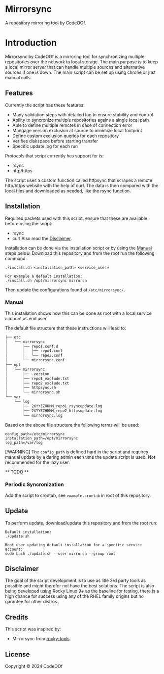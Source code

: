 # Mirrorsync
A repository mirroring tool by CodeOOf.

# Introduction
Mirrorsync by CodeOOf is a mirroring tool for synchronizing multiple 
repositories over the network to local storage. The main purpose is to keep a 
local mirror server that can handle multiple sources and alternative sources if 
one is down. The main script can be set up using chrone or just manual calls. 

## Features 
Currently the script has these features:
* Many validation steps with detailed log to ensure stability and control
* Ability to syncronize multiple repositories agains a single local path
* Able to define multiple remotes in case of connection error
* Mangage version exclusion at source to minimize local footprint
* Define custom exclusion queries for each repository
* Verifies diskspace before starting transfer
* Specific update log for each run

Protocols that script currently has support for is:
* rsync
* http/https

The script uses a custom function called httpsync that scrapes a remote 
http/https website with the help of curl. The data is then compared with the 
local files and downloaded as needed, like the rsync function.

## Installation
Required packets used with this script, ensure that these are available before 
using the script:
* rsync
* curl
Also read the [Disclaimer](#disclaimer).

Installation can be done via the installation script or by using the 
[Manual](#manual) steps below. Download this repository and from the root run 
the following command:
```
./install.sh <installation_path> <service_user>

For example a default installation:
./install.sh /opt/mirrorsync mirrorsa
```
Then update the configurations found at ```/etc/mirrorsync/```.

### Manual
This installation shows how this can be done as root with a local service 
account as end user.

The default file structure that these instructions will lead to:
```bash
├── etc
│   └── mirrorsync
│       ├── repos.conf.d
│       │   ├── repo1.conf
│       │   └── repo2.conf
│       └── mirrorsync.conf
├── opt
│   └── mirrorsync
│       ├── .version
│       ├── repo1_exclude.txt
│       ├── repo2_exclude.txt
│       ├── httpsync.sh
│       └── mirrorsync.sh
└── var
    └── log
        ├── 2XYYZZHHMM_repo1_rsyncupdate.log
        ├── 2XYYZZHHMM_repo2_httpsupdate.log
        └── mirrorsync.log
```

Based on the above file structure the following terms will be used:
```
config_path=/etc/mirrorsync
installation_path=/opt/mirrorsync
log_path=/var/log
```
[!WARNING]
The ```config_path``` is defined hard in the script and requires manual update 
by a daring admin each time the update script is used. Not recommended for the 
lazy user.

** TODO **

### Periodic Syncronization
Add the script to crontab, see ```example.crontab``` in root of this repository.

## Update
To perform update, download/update this repository and from the root run:
```
Default installation:
./update.sh

Root user updating default installation for a specific service account:
sudo bash ./update.sh --user mirrorsa --group root
```

## Disclaimer
The goal of the script development is to use as litle 3rd party tools as 
possible and might therefor not have the best solutions. The script is also 
being developed using Rocky Linux 9+ as the baseline for testing, there is a 
high chance for success using any of the RHEL family origins but no garantee for 
other distros.

## Credits
This script was inspired by:
* Mirrorsync from [rocky-tools](https://github.com/rocky-linux/rocky-tools)

## License
Copyright &copy; 2024 CodeOOf

